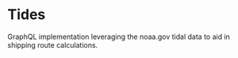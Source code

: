 # Tides
GraphQL implementation leveraging the noaa.gov tidal data to aid in shipping route calculations.


